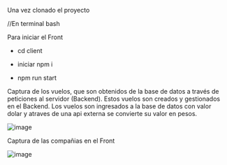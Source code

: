Una vez clonado el proyecto 

//En terminal bash

Para iniciar el Front

- cd client
  
- iniciar npm i
  

- npm run start



Captura de los vuelos, que son obtenidos de la base de datos a través de peticiones al servidor (Backend). Estos vuelos son creados y gestionados en el Backend. Los vuelos son ingresados a la base de datos con valor dolar y atraves de una api externa se convierte su valor en pesos.

![image](https://github.com/FlorIniguez/ApiFlights-Front-Back/assets/122651005/ca9aca2c-c76a-4e50-b870-10b673acfadc)

Captura de las compañias en el Front

![image](https://github.com/FlorIniguez/ApiFlights-Front-Back/assets/122651005/3e6a7542-2d00-4dc5-86a2-502253f760da)



